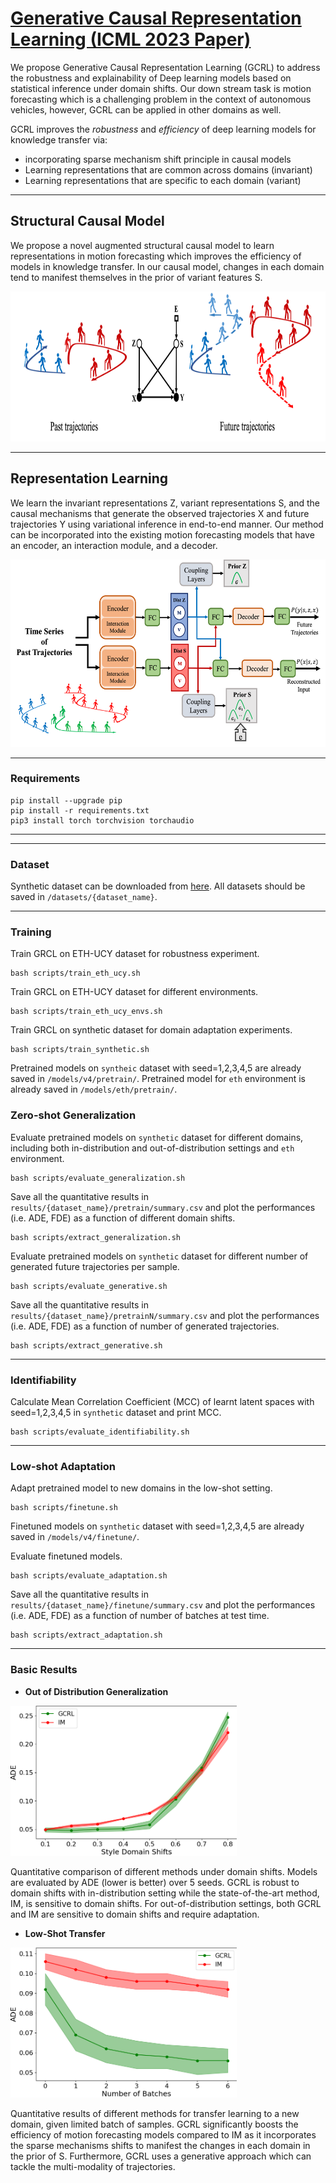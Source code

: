 # [Generative Causal Representation Learning (ICML 2023 Paper)](https://proceedings.mlr.press/v202/shirahmad-gale-bagi23a.html)

We propose Generative Causal Representation Learning (GCRL) to address the
robustness and explainability of Deep learning models based on statistical inference
under domain shifts. Our down stream task is motion forecasting which is a challenging
problem in the context of autonomous vehicles, however,
GCRL can be applied in other domains as well. 

GCRL improves the *robustness* and *efficiency* of deep learning models for knowledge transfer via:
* incorporating sparse mechanism shift principle in causal models
* Learning representations that are common across domains (invariant) 
* Learning representations that are specific to each domain (variant) 

--- 

## Structural Causal Model

We propose a novel augmented structural causal model to learn representations in motion forecasting 
which improves the efficiency of models in knowledge transfer. In our causal model, changes in each
domain tend to manifest themselves in the prior of variant features S.

<img src="images/causal.png" height="240"/>

--- 

## Representation Learning

We learn the invariant representations Z, variant representations S, and the causal mechanisms that generate
the observed trajectories X and future trajectories Y using variational inference in end-to-end manner. Our method can be incorporated into 
the existing motion forecasting models that have an encoder, an interaction module, and a decoder. 

<img src="images/model.png" height="300"/>

--- 

### Requirements

```
pip install --upgrade pip
pip install -r requirements.txt
pip3 install torch torchvision torchaudio

```

---

---

### Dataset

Synthetic dataset can be downloaded from [here](https://github.com/vita-epfl/causalmotion). All datasets should be saved in `/datasets/{dataset_name}`. 

--- 

### Training

Train GRCL on ETH-UCY dataset for robustness experiment.
```
bash scripts/train_eth_ucy.sh
```
Train GRCL on ETH-UCY dataset for different environments.
```
bash scripts/train_eth_ucy_envs.sh
```
Train GRCL on synthetic dataset for domain adaptation experiments.
```
bash scripts/train_synthetic.sh
```

Pretrained models on `syntheic` dataset with seed=1,2,3,4,5 are already saved in `/models/v4/pretrain/`.
Pretrained model for `eth` environment is already saved in `/models/eth/pretrain/`.

### Zero-shot Generalization

Evaluate pretrained models on `synthetic` dataset for different domains, including both in-distribution and out-of-distribution settings and `eth` environment.
```
bash scripts/evaluate_generalization.sh
```

Save all the quantitative results in `results/{dataset_name}/pretrain/summary.csv` and plot the performances (i.e. ADE, FDE) as a function of different domain shifts.
```
bash scripts/extract_generalization.sh
```

Evaluate pretrained models on `synthetic` dataset for different number of generated future trajectories per sample.
```
bash scripts/evaluate_generative.sh
```
Save all the quantitative results in `results/{dataset_name}/pretrainN/summary.csv` and plot the performances (i.e. ADE, FDE) as a function of number of generated trajectories.
```
bash scripts/extract_generative.sh
```

--- 

### Identifiability

Calculate Mean Correlation Coefficient (MCC) of learnt latent spaces with seed=1,2,3,4,5 in  `synthetic` dataset and print MCC.
```
bash scripts/evaluate_identifiability.sh
```

--- 

### Low-shot Adaptation

Adapt pretrained model to new domains in the low-shot setting.
```
bash scripts/finetune.sh
```

Finetuned models on `synthetic` dataset with seed=1,2,3,4,5 are already saved in `/models/v4/finetune/`.

Evaluate finetuned models.
```
bash scripts/evaluate_adaptation.sh
```

Save all the quantitative results in `results/{dataset_name}/finetune/summary.csv` and plot the performances (i.e. ADE, FDE) as a function of number of batches at test time.
```
bash scripts/extract_adaptation.sh
```

---

### Basic Results

- **Out of Distribution Generalization**

<img src="images/v4/DG.png" height="240"/>


Quantitative comparison of different methods under domain shifts. 
Models are evaluated by ADE (lower is better) over 5 seeds. 
GCRL is robust to domain shifts with in-distribution setting while the state-of-the-art method, IM, is sensitive to domain shifts. 
For out-of-distribution settings, both GCRL and IM are sensitive to domain shifts and require adaptation.

- **Low-Shot Transfer**

<img src="images/v4/DA.png" height="240"/>

Quantitative results of different methods for transfer learning to a new domain, given limited batch of samples.
GCRL significantly boosts the efficiency of motion forecasting models compared to IM as it incorporates the sparse mechanisms shifts to manifest the changes
in each domain in the prior of S. Furthermore, GCRL uses a generative approach which can tackle the
multi-modality of trajectories. 


